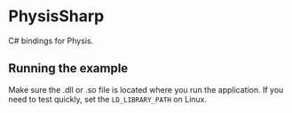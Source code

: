 # PhysisSharp

C# bindings for Physis.

## Running the example

Make sure the .dll or .so file is located where you run the application. If you need to test quickly, set the `LD_LIBRARY_PATH` on Linux.
